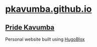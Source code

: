 # [pkavumba.github.io](https://pkavumba.github.io)

## [Pride Kavumba](https://pkavumba.github.io)

Personal website built using [HugoBlox](https://github.com/HugoBlox/theme-academic-cv)
